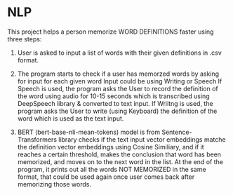 # NLP
This project helps a person memorize WORD DEFINITIONS faster using three steps:
  1. User is asked to input a list of words with their given definitions in .csv format.
  2. The program starts to check if a user has memorzed words by asking for input for each given word
     Input could be using Writing or Speech
     If Speech is used, the program asks the User to record the definition of the word using audio for 10-15 seconds which is transcribed using DeepSpeech library & converted to text input.
     If Wriitng is used, the program asks the User to write (using Keyboard) the definition of the word which is used as the text input.
    
  3. BERT (bert-base-nli-mean-tokens) model is from Sentence-Transformers library checks if the text input vector embeddings matche the definition vector embeddings using Cosine Similiary, and if it reaches a certain threshold, makes the conclusion that word has been memorized, and moves on to the next word in the list. At the end of the program, it prints out all the words NOT MEMORIZED in the same format, that could be used again once user comes back after memorizing those words. 

